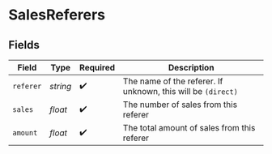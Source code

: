 # SalesReferers


## Fields

| Field                                                        | Type                                                         | Required                                                     | Description                                                  |
| ------------------------------------------------------------ | ------------------------------------------------------------ | ------------------------------------------------------------ | ------------------------------------------------------------ |
| `referer`                                                    | *string*                                                     | :heavy_check_mark:                                           | The name of the referer. If unknown, this will be `(direct)` |
| `sales`                                                      | *float*                                                      | :heavy_check_mark:                                           | The number of sales from this referer                        |
| `amount`                                                     | *float*                                                      | :heavy_check_mark:                                           | The total amount of sales from this referer                  |